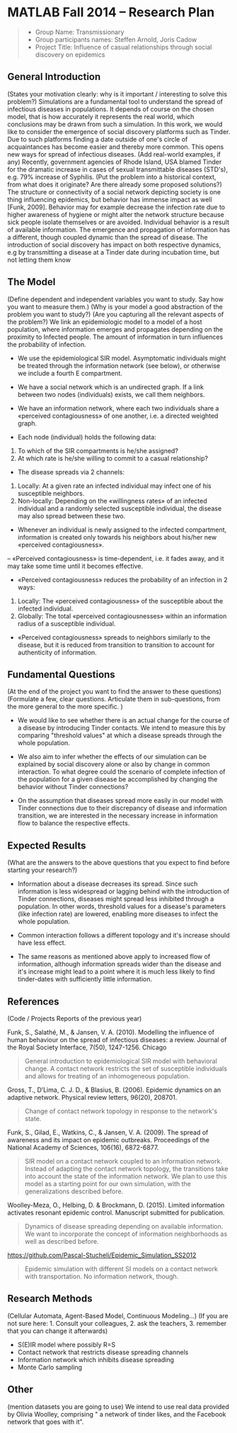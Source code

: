 # MATLAB Fall 2014 – Research Plan

> * Group Name: Transmissionary
> * Group participants names: Steffen Arnold, Joris Cadow
> * Project Title: Influence of casual relationships through social discovery on epidemics

## General Introduction

(States your motivation clearly: why is it important / interesting to solve this problem?)
Simulations are a fundamental tool to understand the spread of infectious diseases in populations. It depends of course on the chosen model, that is how accurately it represents the real world, which conclusions may be drawn from such a simulation. In this work, we would like to consider the emergence of social discovery platforms such as Tinder. Due to such platforms finding a date outside of one's circle of acquaintances has become easier and thereby more common. This opens new ways for spread of infectious diseases.
(Add real-world examples, if any)
Recently, government agencies of Rhode Island, USA blamed Tinder for the dramatic increase in cases of sexual transmittable diseases (STD's), e.g. 79% increase of Syphilis.
(Put the problem into a historical context, from what does it originate? Are there already some proposed solutions?)
The structure or connectivity of a social network depicting society is one thing influencing epidemics, but behavior has immense impact as well [Funk, 2009]. Behavior may for example decrease the infection rate due to higher awareness of hygiene or might alter the network structure because sick people isolate themselves or are avoided. Individual behavior is a result of available information. The emergence and propagation of information has a different, though coupled dynamic than the spread of disease. The introduction of social discovery has impact on both respective dynamics, e.g by transmitting a disease at a Tinder date during incubation time, but not letting them know

## The Model

(Define dependent and independent variables you want to study. Say how you want to measure them.) (Why is your model a good abstraction of the problem you want to study?) (Are you capturing all the relevant aspects of the problem?)
We link an epidemiologic model to a model of a host population, where information emerges and propagates depending on the proximity to Infected people. The amount of information in turn influences the probability of infection.

- We use the epidemiological SIR model. Asymptomatic individuals might be treated through the information network (see below), or otherwise we include a fourth E compartment.

- We have a social network which is an undirected graph. If a link between two nodes (individuals) exists, we call them neighbors.

- We have an information network, where each two individuals share a «perceived contagiousness» of one another, i.e. a directed weighted graph.

- Each node (individual) holds the following data:
1) To which of the SIR compartments is he/she assigned?
2) At which rate is he/she willing to commit to a casual relationship?

- The disease spreads via 2 channels:
1) Locally: At a given rate an infected individual may infect one of his susceptible neighbors.
2) Non-locally: Depending on the «willingness rates» of an infected individual and a randomly selected susceptible individual, the disease may also spread between these two.

- Whenever an individual is newly assigned to the infected compartment, information is created only towards his neighbors about his/her new «perceived contagiousness».

– «Perceived contagiousness» is time-dependent, i.e. it fades away, and it may take some time until it becomes effective.

- «Perceived contagiousness» reduces the probability of an infection in 2 ways:
1) Locally: The «perceived contagiousness» of the susceptible about the infected individual.
2) Globally: The total «perceived contagiousnesses» within an information radius of a susceptible individual.

- «Perceived contagiousness» spreads to neighbors similarly to the disease, but it is reduced from transition to transition to account for authenticity of information.


## Fundamental Questions

(At the end of the project you want to find the answer to these questions)
(Formulate a few, clear questions. Articulate them in sub-questions, from the more general to the more specific. )

- We would like to see whether there is an actual change for the course of a disease by introducing Tinder contacts. We intend to measure this by comparing "threshold values" at which a disease spreads through the whole population.

- We also aim to infer whether the effects of our simulation can be explained by social discovery alone or also by change in common interaction. To what degree could the scenario of complete infection of the population for a given disease be accomplished by changing the behavior without Tinder connections?

- On the assumption that diseases spread more easily in our model with Tinder connections due to their discrepancy of disease and information transition, we are interested in the necessary increase in information flow to balance the respective effects.

## Expected Results

(What are the answers to the above questions that you expect to find before starting your research?)
- Information about a disease decreases its spread. Since such information is less widespread or lagging behind with the introduction of Tinder connections, diseases might spread less inhibited through a population. In other words, threshold values for a disease's parameters (like infection rate) are lowered, enabling more diseases to infect the whole population.

- Common interaction follows a different topology and it's increase should have less effect.

- The same reasons as mentioned above apply to increased flow of information, although information spreads wider than the disease and it's increase might lead to a point where it is much less likely to find tinder-dates with sufficiently little information.

## References

(Code / Projects Reports of the previous year)

Funk, S., Salathé, M., & Jansen, V. A. (2010). Modelling the influence of human behaviour on the spread of infectious diseases: a review. Journal of the Royal Society Interface, 7(50), 1247-1256.
Chicago
> General introduction to epidemiological SIR model with behavioral change.
> A contact network restricts the set of susceptible individuals and allows for treating of an inhomogeneous population.

Gross, T., D’Lima, C. J. D., & Blasius, B. (2006). Epidemic dynamics on an adaptive network. Physical review letters, 96(20), 208701.
> Change of contact network topology in response to the network's state.

Funk, S., Gilad, E., Watkins, C., & Jansen, V. A. (2009). The spread of awareness and its impact on epidemic outbreaks. Proceedings of the National Academy of Sciences, 106(16), 6872-6877.
> SIR model on a contact network coupled to an information network.
> Instead of adapting the contact network topology, the transitions take into account the state of the information network.
> We plan to use this model as a starting point for our own simulation, with the generalizations described before.

Woolley-Meza, O., Helbing, D. & Brockmann, D. (2015). Limited information activates resonant epidemic control. Manuscript submitted for publication.
> Dynamics of disease spreading depending on available information.
> We want to incorporate the concept of information neighborhoods as well as described before.

https://github.com/Pascal-Stucheli/Epidemic_Simulation_SS2012
> Epidemic simulation with different SI models on a contact network with transportation. No information network, though.


## Research Methods

(Cellular Automata, Agent-Based Model, Continuous Modeling...) (If you are not sure here: 1. Consult your colleagues, 2. ask the teachers, 3. remember that you can change it afterwards)

- S(E)IR model where possibly R=S
- Contact network that restricts disease spreading channels
- Information network which inhibits disease spreading
- Monte Carlo sampling


## Other

(mention datasets you are going to use)
We intend to use real data provided by Olivia Woolley, comprising " a network of tinder likes, and the Facebook network that goes with it".
